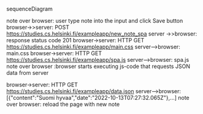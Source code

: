 sequenceDiagram

note over browser: user type note into the input and click Save button
browser->>server: POST https://studies.cs.helsinki.fi/exampleapp/new_note_spa
server ->>browser: response status code 201
browser->server: HTTP GET https://studies.cs.helsinki.fi/exampleapp/main.css
server-->browser: main.css
browser->server: HTTP GET https://studies.cs.helsinki.fi/exampleapp/spa.js
server-->browser: spa.js
note over browser :browser starts executing js-code that requests JSON data from server

browser->server: HTTP GET https://studies.cs.helsinki.fi/exampleapp/data.json
server-->browser: [{"content":"Suomi hyvaa","date":"2022-10-13T07:27:32.065Z"},...]
note over browser: reload the page with new note

